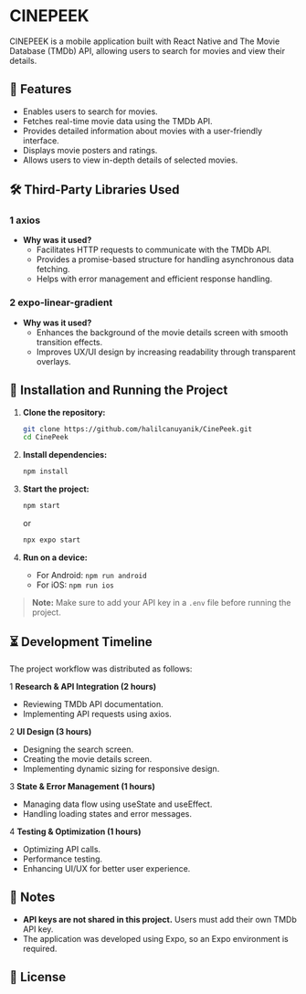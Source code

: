 # CINEPEEK

CINEPEEK is a mobile application built with React Native and The Movie Database (TMDb) API, allowing users to search for movies and view their details.

## 🚀 Features
- Enables users to search for movies.
- Fetches real-time movie data using the TMDb API.
- Provides detailed information about movies with a user-friendly interface.
- Displays movie posters and ratings.
- Allows users to view in-depth details of selected movies.

## 🛠️ Third-Party Libraries Used

### 1️ **axios**
- **Why was it used?**
  - Facilitates HTTP requests to communicate with the TMDb API.
  - Provides a promise-based structure for handling asynchronous data fetching.
  - Helps with error management and efficient response handling.

### 2️ **expo-linear-gradient**
- **Why was it used?**
  - Enhances the background of the movie details screen with smooth transition effects.
  - Improves UX/UI design by increasing readability through transparent overlays.

## 🔧 Installation and Running the Project

1. **Clone the repository:**
   ```sh
   git clone https://github.com/halilcanuyanik/CinePeek.git
   cd CinePeek
   ```

2. **Install dependencies:**
   ```sh
   npm install
   ```

3. **Start the project:**
   ```sh
   npm start
   ```
   or
   ```sh
   npx expo start
   ```

4. **Run on a device:**
   - For Android: `npm run android`
   - For iOS: `npm run ios`

> **Note:** Make sure to add your API key in a `.env` file before running the project.

## ⏳ Development Timeline
The project workflow was distributed as follows:

1️ **Research & API Integration (2 hours)**
- Reviewing TMDb API documentation.
- Implementing API requests using axios.

2️ **UI Design (3 hours)**
- Designing the search screen.
- Creating the movie details screen.
- Implementing dynamic sizing for responsive design.

3️ **State & Error Management (1 hours)**
- Managing data flow using useState and useEffect.
- Handling loading states and error messages.

4️ **Testing & Optimization (1 hours)**
- Optimizing API calls.
- Performance testing.
- Enhancing UI/UX for better user experience.

## 📌 Notes
- **API keys are not shared in this project.** Users must add their own TMDb API key.
- The application was developed using Expo, so an Expo environment is required.

## 📜 License
